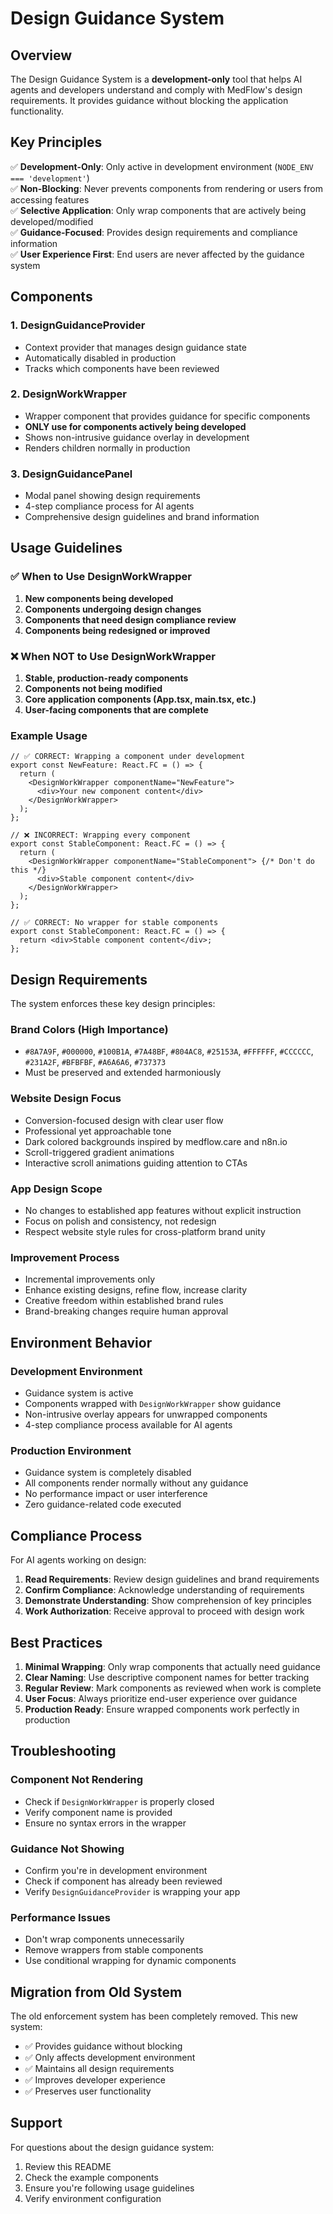# Design Guidance System

## Overview

The Design Guidance System is a **development-only** tool that helps AI agents and developers understand and comply with MedFlow's design requirements. It provides guidance without blocking the application functionality.

## Key Principles

✅ **Development-Only**: Only active in development environment (`NODE_ENV === 'development'`)  
✅ **Non-Blocking**: Never prevents components from rendering or users from accessing features  
✅ **Selective Application**: Only wrap components that are actively being developed/modified  
✅ **Guidance-Focused**: Provides design requirements and compliance information  
✅ **User Experience First**: End users are never affected by the guidance system  

## Components

### 1. DesignGuidanceProvider
- Context provider that manages design guidance state
- Automatically disabled in production
- Tracks which components have been reviewed

### 2. DesignWorkWrapper
- Wrapper component that provides guidance for specific components
- **ONLY use for components actively being developed**
- Shows non-intrusive guidance overlay in development
- Renders children normally in production

### 3. DesignGuidancePanel
- Modal panel showing design requirements
- 4-step compliance process for AI agents
- Comprehensive design guidelines and brand information

## Usage Guidelines

### ✅ When to Use DesignWorkWrapper

1. **New components being developed**
2. **Components undergoing design changes**
3. **Components that need design compliance review**
4. **Components being redesigned or improved**

### ❌ When NOT to Use DesignWorkWrapper

1. **Stable, production-ready components**
2. **Components not being modified**
3. **Core application components (App.tsx, main.tsx, etc.)**
4. **User-facing components that are complete**

### Example Usage

```tsx
// ✅ CORRECT: Wrapping a component under development
export const NewFeature: React.FC = () => {
  return (
    <DesignWorkWrapper componentName="NewFeature">
      <div>Your new component content</div>
    </DesignWorkWrapper>
  );
};

// ❌ INCORRECT: Wrapping every component
export const StableComponent: React.FC = () => {
  return (
    <DesignWorkWrapper componentName="StableComponent"> {/* Don't do this */}
      <div>Stable component content</div>
    </DesignWorkWrapper>
  );
};

// ✅ CORRECT: No wrapper for stable components
export const StableComponent: React.FC = () => {
  return <div>Stable component content</div>;
};
```

## Design Requirements

The system enforces these key design principles:

### Brand Colors (High Importance)
- `#8A7A9F`, `#000000`, `#100B1A`, `#7A48BF`, `#804AC8`, `#25153A`, `#FFFFFF`, `#CCCCCC`, `#231A2F`, `#BFBFBF`, `#A6A6A6`, `#737373`
- Must be preserved and extended harmoniously

### Website Design Focus
- Conversion-focused design with clear user flow
- Professional yet approachable tone
- Dark colored backgrounds inspired by medflow.care and n8n.io
- Scroll-triggered gradient animations
- Interactive scroll animations guiding attention to CTAs

### App Design Scope
- No changes to established app features without explicit instruction
- Focus on polish and consistency, not redesign
- Respect website style rules for cross-platform brand unity

### Improvement Process
- Incremental improvements only
- Enhance existing designs, refine flow, increase clarity
- Creative freedom within established brand rules
- Brand-breaking changes require human approval

## Environment Behavior

### Development Environment
- Guidance system is active
- Components wrapped with `DesignWorkWrapper` show guidance
- Non-intrusive overlay appears for unwrapped components
- 4-step compliance process available for AI agents

### Production Environment
- Guidance system is completely disabled
- All components render normally without any guidance
- No performance impact or user interference
- Zero guidance-related code executed

## Compliance Process

For AI agents working on design:

1. **Read Requirements**: Review design guidelines and brand requirements
2. **Confirm Compliance**: Acknowledge understanding of requirements
3. **Demonstrate Understanding**: Show comprehension of key principles
4. **Work Authorization**: Receive approval to proceed with design work

## Best Practices

1. **Minimal Wrapping**: Only wrap components that actually need guidance
2. **Clear Naming**: Use descriptive component names for better tracking
3. **Regular Review**: Mark components as reviewed when work is complete
4. **User Focus**: Always prioritize end-user experience over guidance
5. **Production Ready**: Ensure wrapped components work perfectly in production

## Troubleshooting

### Component Not Rendering
- Check if `DesignWorkWrapper` is properly closed
- Verify component name is provided
- Ensure no syntax errors in the wrapper

### Guidance Not Showing
- Confirm you're in development environment
- Check if component has already been reviewed
- Verify `DesignGuidanceProvider` is wrapping your app

### Performance Issues
- Don't wrap components unnecessarily
- Remove wrappers from stable components
- Use conditional wrapping for dynamic components

## Migration from Old System

The old enforcement system has been completely removed. This new system:

- ✅ Provides guidance without blocking
- ✅ Only affects development environment
- ✅ Maintains all design requirements
- ✅ Improves developer experience
- ✅ Preserves user functionality

## Support

For questions about the design guidance system:
1. Review this README
2. Check the example components
3. Ensure you're following usage guidelines
4. Verify environment configuration
